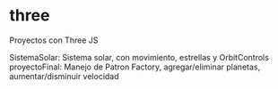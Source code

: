# three
Proyectos con Three JS

SistemaSolar: Sistema solar, con movimiento, estrellas y OrbitControls
proyectoFinal: Manejo de Patron Factory, agregar/eliminar planetas, aumentar/disminuir velocidad
